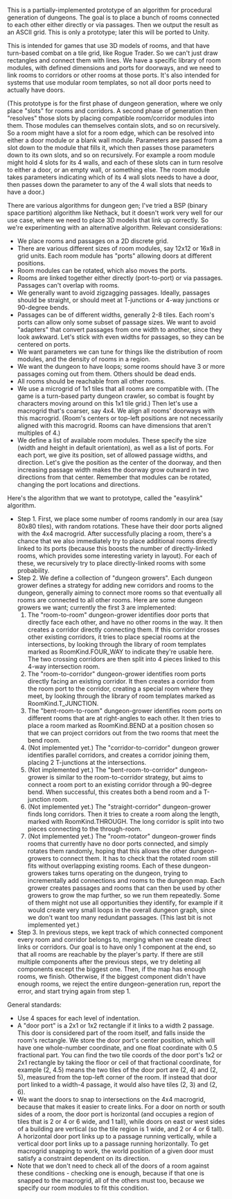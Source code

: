 This is a partially-implemented prototype of an algorithm for procedural generation of dungeons. The goal is to place a bunch of rooms connected to each other either directly or via passages. Then we output the result as an ASCII grid. This is only a prototype; later this will be ported to Unity.

This is intended for games that use 3D models of rooms, and that have turn-based combat on a tile grid, like Rogue Trader. So we can't just draw rectangles and connect them with lines. We have a specific library of room modules, with defined dimensions and ports for doorways, and we need to link rooms to corridors or other rooms at those ports. It's also intended for systems that use modular room templates, so not all door ports need to actually have doors.

(This prototype is for the first phase of dungeon generation, where we only place "slots" for rooms and corridors. A second phase of generation then "resolves" those slots by placing compatible room/corridor modules into them. Those modules can themselves contain slots, and so on recursively. So a room might have a slot for a room edge, which can be resolved into either a door module or a blank wall module. Parameters are passed from a slot down to the module that fills it, which then passes those parameters down to its own slots, and so on recursively. For example a room module might hold 4 slots for its 4 walls, and each of these slots can in turn resolve to either a door, or an empty wall, or something else. The room module takes parameters indicating which of its 4 wall slots needs to have a door, then passes down the parameter to any of the 4 wall slots that needs to have a door.)

There are various algorithms for dungeon gen; I've tried a BSP (binary space partition) algorithm like Nethack, but it doesn't work very well for our use case, where we need to place 3D models that link up correctly. So we're experimenting with an alternative algorithm. Relevant considerations:

- We place rooms and passages on a 2D discrete grid.
- There are various different sizes of room modules, say 12x12 or 16x8 in grid units. Each room module has "ports" allowing doors at different positions.
- Room modules can be rotated, which also moves the ports.
- Rooms are linked together either directly (port-to-port) or via passages. Passages can't overlap with rooms.
- We generally want to avoid zigzagging passages. Ideally, passages should be straight, or should meet at T-junctions or 4-way junctions or 90-degree bends.
- Passages can be of different widths, generally 2-8 tiles. Each room's ports can allow only some subset of passage sizes. We want to avoid "adapters" that convert passages from one width to another, since they look awkward. Let's stick with even widths for passages, so they can be centered on ports.
- We want parameters we can tune for things like the distribution of room modules, and the density of rooms in a region.
- We want the dungeon to have loops; some rooms should have 3 or more passages coming out from them. Others should be dead ends.
- All rooms should be reachable from all other rooms.
- We use a microgrid of 1x1 tiles that all rooms are compatible with. (The game is a turn-based party dungeon crawler, so combat is fought by characters moving around on this 1x1 tile grid.) Then let's use a macrogrid that's coarser, say 4x4. We align all rooms' doorways with this macrogrid. (Room's centers or top-left positions are not necessarily aligned with this macrogrid. Rooms can have dimensions that aren't multiples of 4.)
- We define a list of available room modules. These specify the size (width and height in default orientation), as well as a list of ports. For each port, we give its position, set of allowed passage widths, and direction. Let's give the position as the center of the doorway, and then increasing passage width makes the doorway grow outward in two directions from that center. Remember that modules can be rotated, changing the port locations and directions.

Here's the algorithm that we want to prototype, called the "easylink" algorithm.

* Step 1. First, we place some number of rooms randomly in our area (say 80x80 tiles), with random rotations. These have their door ports aligned with the 4x4 macrogrid. After successfully placing a room, there's a chance that we also immediately try to place additional rooms directly linked to its ports (because this boosts the number of directly-linked rooms, which provides some interesting variety in layout). For each of these, we recursively try to place directly-linked rooms with some probability.
* Step 2. We define a collection of "dungeon growers". Each dungeon grower defines a strategy for adding new corridors and rooms to the dungeon, generally aiming to connect more rooms so that eventually all rooms are connected to all other rooms. Here are some dungeon growers we want; currently the first 3 are implemented:
	1. The "room-to-room" dungeon-grower identifies door ports that directly face each other, and have no other rooms in the way. It then creates a corridor directly connecting them. If this corridor crosses other existing corridors, it tries to place special rooms at the intersections, by looking through the library of room templates marked as RoomKind.FOUR_WAY to indicate they're usable here. The two crossing corridors are then split into 4 pieces linked to this 4-way intersection room.
	2. The "room-to-corridor" dungeon-grower identifies room ports directly facing an existing corridor. It then creates a corridor from the room port to the corridor, creating a special room where they meet, by looking through the library of room templates marked as RoomKind.T_JUNCTION.
	3. The "bent-room-to-room" dungeon-grower identifies room ports on different rooms that are at right-angles to each other. It then tries to place a room marked as RoomKind.BEND at a position chosen so that we can project corridors out from the two rooms that meet the bend room.
	4. (Not implemented yet.) The "corridor-to-corridor" dungeon grower identifies parallel corridors, and creates a corridor joining them, placing 2 T-junctions at the intersections.
	5. (Not implemented yet.) The "bent-room-to-corridor" dungeon-grower is similar to the room-to-corridor strategy, but aims to connect a room port to an existing corridor through a 90-degree bend. When successful, this creates both a bend room and a T-junction room.
	6. (Not implemented yet.) The "straight-corridor" dungeon-grower finds long corridors. Then it tries to create a room along the length, marked with RoomKind.THROUGH. The long corridor is split into two pieces connecting to the through-room.
	7. (Not implemented yet.) The "room-rotator" dungeon-grower finds rooms that currently have no door ports connected, and simply rotates them randomly, hoping that this allows the other dungeon-growers to connect them. It has to check that the rotated room still fits without overlapping existing rooms.
Each of these dungeon-growers takes turns operating on the dungeon, trying to incrementally add connections and rooms to the dungeon map. Each grower creates passages and rooms that can then be used by other growers to grow the map further, so we run them repeatedly. Some of them might not use all opportunities they identify, for example if it would create very small loops in the overall dungeon graph, since we don't want too many redundant passages. (This last bit is not implemented yet.)
* Step 3. In previous steps, we kept track of which connected component every room and corridor belongs to, merging when we create direct links or corridors. Our goal is to have only 1 component at the end, so that all rooms are reachable by the player's party. If there are still multiple components after the previous steps, we try deleting all components except the biggest one. Then, if the map has enough rooms, we finish. Otherwise, if the biggest component didn't have enough rooms, we reject the entire dungeon-generation run, report the error, and start trying again from step 1.

General standards:

* Use 4 spaces for each level of indentation.
* A "door port" is a 2x1 or 1x2 rectangle if it links to a width 2 passage. This door is considered part of the room itself, and falls inside the room's rectangle. We store the door port's center position, which will have one whole-number coordinate, and one float coordinate with 0.5 fractional part. You can find the two tile coords of the door port's 1x2 or 2x1 rectangle by taking the floor or ceil of that fractional coordinate, for example (2, 4.5) means the two tiles of the door port are (2, 4) and (2, 5), measured from the top-left corner of the room. If instead that door port linked to a width-4 passage, it would also have tiles (2, 3) and (2, 6).
* We want the doors to snap to intersections on the 4x4 macrogrid, because that makes it easier to create links. For a door on north or south sides of a room, the door port is horizontal (and occupies a region of tiles that is 2 or 4 or 6 wide, and 1 tall), while doors on east or west sides of a building are vertical (so the tile region is 1 wide, and 2 or 4 or 6 tall). A horizontal door port links up to a passage running vertically, while a vertical door port links up to a passage running horizontally. To get macrogrid snapping to work, the world position of a given door must satisfy a constraint dependent on its direction.
* Note that we don't need to check all of the doors of a room against these conditions - checking one is enough, because if that one is snapped to the macrogrid, all of the others must too, because we specify our room modules to fit this condition.
